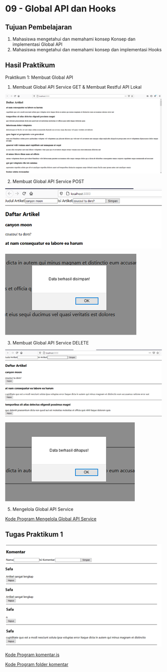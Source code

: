 # 09 - Global API dan Hooks

## Tujuan Pembelajaran

1. Mahasiswa mengetahui dan memahami konsep Konsep dan implementasi Global API
2. Mahasiswa mengetahui dan memahami konsep dan implementasi Hooks

## Hasil Praktikum

Praktikum 1: Membuat Global API

1. Membuat Global API Service GET & Membuat Restful API Lokal

![contoh gambar](img/01.PNG)

2. Membuat Global API Service POST

![contoh gambar](img/05.PNG)

![contoh gambar](img/04.PNG)

3. Membuat Global API Service DELETE

![contoh gambar](img/06.PNG)

![contoh gambar](img/07.PNG)

5. Mengelola Global API Service

[Kode Program Mengelola Global API Service](../../src/09_global_api_hooks/globalapi)

## Tugas Praktikum 1

![contoh gambar](img/08.PNG)

[Kode Program komentar.js](../../src/04_konsep_reactjs_2/hello/src/components/Komentar.js)

[Kode Program folder komentar](../../src/04_konsep_reactjs_2/hello/src/services/Komentar/index.js)


